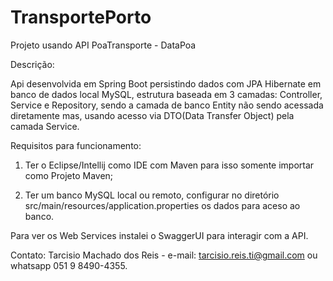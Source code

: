 # TransportePorto

Projeto usando API PoaTransporte - DataPoa

Descrição:

Api desenvolvida em Spring Boot persistindo dados com JPA Hibernate em banco de dados local MySQL, 
estrutura baseada em 3 camadas: Controller, Service e Repository, sendo a camada de banco Entity não sendo acessada diretamente 
mas, usando acesso via DTO(Data Transfer Object) pela camada Service.


Requisitos para funcionamento:

1) Ter o Eclipse/Intellij como IDE com Maven para isso somente importar como Projeto Maven;

2) Ter um banco MySQL local ou remoto, configurar no diretório src/main/resources/application.properties os dados para aceso 
   ao banco.


Para ver os Web Services instalei o SwaggerUI para interagir com a API.



Contato: Tarcisio Machado dos Reis - e-mail: tarcisio.reis.ti@gmail.com ou whatsapp 051 9 8490-4355.
